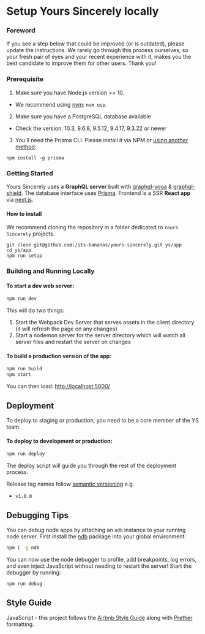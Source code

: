 # Setup Yours Sincerely locally

### Foreword

If you see a step below that could be improved (or is outdated), please update the instructions. We rarely go through this process ourselves, so your fresh pair of eyes and your recent experience with it, makes you the best candidate to improve them for other users. Thank you!

### Prerequisite

1. Make sure you have Node.js version >= 10.

- We recommend using [nvm](https://github.com/creationix/nvm): `nvm use`.

2. Make sure you have a PostgreSQL database available

- Check the version: 10.3, 9.6.8, 9.5.12, 9.4.17, 9.3.22 or newer

3. You'll need the Prisma CLI. Please install it via NPM or [using another method](https://www.prisma.io/docs/prisma-cli-and-configuration/using-the-prisma-cli-alx4/#installation):

```
npm install -g prisma
```

### Getting Started

Yours Sincerely uses a **GraphQL server** built with [graphql-yoga](https://github.com/prisma/graphql-yoga) & [graphql-shield](https://github.com/maticzav/graphql-shield). The database interface uses [Prisma](https://github.com/prisma/prisma). Frontend is a SSR **React app** via [next.js](https://github.com/zeit/next.js).

#### How to install

We recommend cloning the repository in a folder dedicated to `Yours Sincerely` projects.

```
git clone git@github.com:/its-bananas/yours-sincerely.git ys/app
cd ys/app
npm run setup
```

### Building and Running Locally

#### To start a dev web server:

```bash
npm run dev
```

This will do two things:

1.  Start the Webpack Dev Server that serves assets in the client directory (it will refresh the page on any changes)
2.  Start a nodemon server for the server directory which will watch all server files and restart the server on changes

#### To build a production version of the app:

```bash
npm run build
npm start
```

You can then load: [http://localhost:5000/](http://localhost:5000/)

## Deployment

To deploy to staging or production, you need to be a core member of the YS team.

#### To deploy to development or production:

```bash
npm run deploy
```

The deploy script will guide you through the rest of the deployment process.

Release tag names follow [semantic versioning](http://semver.org/) e.g.

- `v1.0.0`

## Debugging Tips

You can debug node apps by attaching an `ndb` instance to your running node server. First install the
[ndb](https://www.npmjs.com/package/ndb) package into your global environment:

```bash
npm i -g ndb
```

You can now use the node debugger to profile, add breakpoints, log errors, and even inject JavaScript
without needing to restart the server! Start the debugger by running:

```bash
npm run debug
```

## Style Guide

JavaScript - this project follows the [Airbnb Style Guide](https://github.com/airbnb/javascript) along with [Prettier](https://prettier.io/) formatting.
